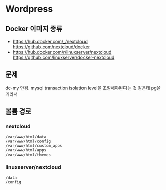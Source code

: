 Wordpress
=========

## Docker 이미지 종류

* https://hub.docker.com/_/nextcloud
  https://github.com/nextcloud/docker
* https://hub.docker.com/r/linuxserver/nextcloud
  https://github.com/linuxserver/docker-nextcloud

## 문제

dc-my 안됨. mysql transaction isolation level을 조절해야된다는 것 같은데 pg쓸거라서

## 볼륨 경로

### nextcloud

```
/var/www/html/data
/var/www/html/config
/var/www/html/custom_apps
/var/www/html/apps
/var/www/html/themes
```

### linuxserver/nextcloud

```
/data
/config
```

